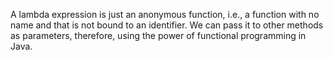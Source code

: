 A lambda expression is just an anonymous function, i.e., 
a function with no name and that is not bound to an identifier. 
We can pass it to other methods as parameters, therefore, using the power of functional programming in Java.
